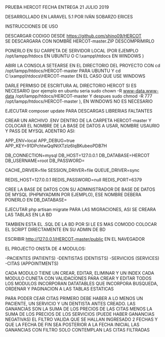 PRUEBA HERCOT   FECHA ENTREGA 21 JULIO 2019

DESARROLLADO EN LARAVEL 5.1 POR IVÁN SOBARZO ERICES

INSTRUCCIONES DE USO 

DESCARGAR CODIGO DESDE https://github.com/shino09/HERCOT     
SE DESCARGARA CON NOMBRE HERCOT-master.ZIP 
DESCOMPRIMIRLO  

PONERLO EN SU CARPETA DE SERVIDOR LOCAL (POR EJEMPLO /opt/lampp/htdocs EN UBUNTU  O C:\xampp\htdocs EN WINDOWS  ) 

ABIRI LA CONSOLA SETEARSE EN EL DIRECTORIO DEL PROYECTO CON cd /opt/lampp/htdocs/HERCOT-master
 PARA UBUNTU Y cd C:\xampp\htdocs\HERCOT-master EN EL CASO QUE USE WINDOWS

DARLE PERMISO DE ESCRITURA AL DIRECTORIO HERCOT SI ES NECESARIO  (por ejemplo en ubuntu seria  sudo chown -R www-data.www-data /opt/lampp/htdocs/HERCOT-master   Y despues      sudo chmod -R 777 /opt/lampp/htdocs/HERCOT-master ), EN WINDOWS NO ES NECESARIO

EJECUTAR composer update PARA DESCARGAS LIBRERIAS FALTANTES

CREAR UN ARCHIVO .ENV DENTRO DE LA CARPETA HERCOT-master Y COLOCAR EL NOMBRE DE LA BASE DE DATOS A USAR, NOMBRE USAURIO Y PASS DE MYSQL ADENTRO   ASI:

APP_ENV=local
APP_DEBUG=true
APP_KEY=91DPchtwQqINtXTzIz6lqBKubeoPDB7H

DB_CONNECTION=mysql
DB_HOST=127.0.0.1
DB_DATABASE=HERCOT
DB_USERNAME=root
DB_PASSWORD=

CACHE_DRIVER=file
SESSION_DRIVER=file
QUEUE_DRIVER=sync

REDIS_HOST=127.0.0.1
REDIS_PASSWORD=null
REDIS_PORT=6379


CREE LA BASE DE DATOS CON SU ADMINISTRADOR DE BASE DE DATOS DE MYSQL (PHPMYADMIN POR EJEMPLO), ESE NOMBRE DEBERA PONERLO EN 
DB_DATABASE=


EJECUTAR php artisan migrate PARA LAS MIGRACIONES, ASI SE CREARA LAS TABLAS EN LA BD

TAMBIEN ESTA EL .SQL DE LA BD POR SI LE ES MAS COMODO COLOCAR EL SCRIPT DIRECTAMENTE EN SU ADMIN DE BD


ESCRIBIR http://127.0.0.1/HERCOT-master/public EN EL NAVEGADOR 


EL PROJECTO ONSTA DE 4 MODULOS:

-PACIENTES (PATIENTS)
-DENTISTAS (DENTISTS)
-SERVICIOS (SERVICES)
-CITAS	(APPOINTMENTS)

CADA MODULO TIENE UN CREAR, EDITAR, ELIMINAR Y UN INDEX
CADA MODULO CUNETA CON VALIDACIONES PARA CREAR Y EDITAR
TODOS LOS MODULOS INCORPORAN DATATABLES QUE INCORPORA BUSQUEDA, ORDENAR Y PAGINACION A LAS TABLAS ESTATICAS

PARA PODER CEAR CITAS PRIMERO DEBE HABER A LO MENOS UN PACIENTE, UN SERVICIO Y UN DENTISTA ANTES CREADO.
LAS GANANCIAS SON LA SUMA DE LOS PRECIOS DE LAS CITAS MENOS LA SUMA DE LOS PRECIOS DE LOS SERVICIOS (PUEDE HABER GANANCIAS NEGATIVAS)
EL FILTRO VALIDA QUE SE HALLAN INGRESADO 2 FECHAS Y QUE LA FECHA DE FIN SEA POSTERIOR A LA FECHA INICIAL
LAS GANANCIAS CON FILTRO SOLO CONTEMPLAN LAS CITAS FILTRADAS




